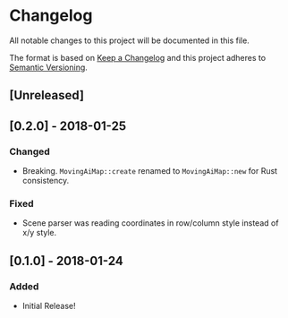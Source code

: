 # Changelog
All notable changes to this project will be documented in this file.

The format is based on [Keep a Changelog](http://keepachangelog.com/en/1.0.0/)
and this project adheres to [Semantic Versioning](http://semver.org/spec/v2.0.0.html).

## [Unreleased]

## [0.2.0] - 2018-01-25

### Changed
 - Breaking. `MovingAiMap::create` renamed to `MovingAiMap::new` for Rust consistency.

### Fixed
 - Scene parser was reading coordinates in row/column style instead of x/y style.

## [0.1.0] - 2018-01-24

### Added
 - Initial Release!